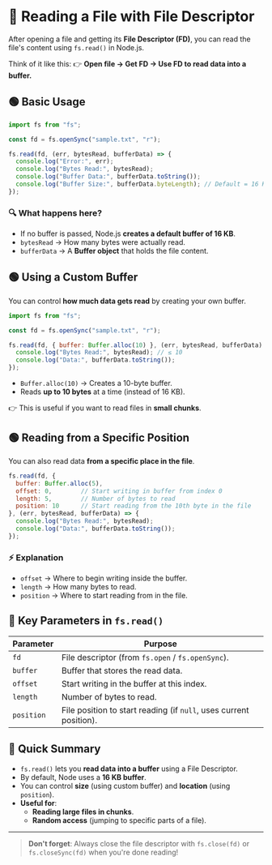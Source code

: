 # 📖 Reading a File with File Descriptor

After opening a file and getting its **File Descriptor (FD)**, you can read the file's content using `fs.read()` in Node.js.

Think of it like this: 👉 **Open file → Get FD → Use FD to read data into a buffer.**

## 🟢 Basic Usage

```javascript
import fs from "fs";

const fd = fs.openSync("sample.txt", "r");

fs.read(fd, (err, bytesRead, bufferData) => {
  console.log("Error:", err);
  console.log("Bytes Read:", bytesRead);
  console.log("Buffer Data:", bufferData.toString());
  console.log("Buffer Size:", bufferData.byteLength); // Default = 16 KB
});
```

### 🔍 What happens here?

* If no buffer is passed, Node.js **creates a default buffer of 16 KB**.
* `bytesRead` → How many bytes were actually read.
* `bufferData` → A **Buffer object** that holds the file content.

## 🟢 Using a Custom Buffer

You can control **how much data gets read** by creating your own buffer.

```javascript
import fs from "fs";

const fd = fs.openSync("sample.txt", "r");

fs.read(fd, { buffer: Buffer.alloc(10) }, (err, bytesRead, bufferData) => {
  console.log("Bytes Read:", bytesRead); // ≤ 10
  console.log("Data:", bufferData.toString());
});
```

* `Buffer.alloc(10)` → Creates a 10-byte buffer.
* Reads **up to 10 bytes** at a time (instead of 16 KB).

👉 This is useful if you want to read files in **small chunks**.

## 🟢 Reading from a Specific Position

You can also read data **from a specific place in the file**.

```javascript
fs.read(fd, {
  buffer: Buffer.alloc(5),
  offset: 0,        // Start writing in buffer from index 0
  length: 5,        // Number of bytes to read
  position: 10      // Start reading from the 10th byte in the file
}, (err, bytesRead, bufferData) => {
  console.log("Bytes Read:", bytesRead);
  console.log("Data:", bufferData.toString());
});
```

### ⚡ Explanation

* `offset` → Where to begin writing inside the buffer.
* `length` → How many bytes to read.
* `position` → Where to start reading from in the file.

## 🧾 Key Parameters in `fs.read()`

| Parameter | Purpose |
|-----------|---------|
| `fd` | File descriptor (from `fs.open` / `fs.openSync`). |
| `buffer` | Buffer that stores the read data. |
| `offset` | Start writing in the buffer at this index. |
| `length` | Number of bytes to read. |
| `position` | File position to start reading (if `null`, uses current position). |

## 🎯 Quick Summary

* `fs.read()` lets you **read data into a buffer** using a File Descriptor.
* By default, Node uses a **16 KB buffer**.
* You can control **size** (using custom buffer) and **location** (using `position`).
* **Useful for**:
   * **Reading large files in chunks**.
   * **Random access** (jumping to specific parts of a file).

---

> **Don't forget**: Always close the file descriptor with `fs.close(fd)` or `fs.closeSync(fd)` when you're done reading!